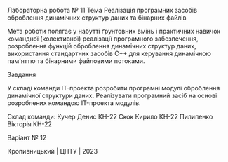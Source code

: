 Лабораторна робота № 11
Тема Реалізація програмних засобів оброблення динамічних структур даних та бінарних файлів

Мета роботи полягає у набутті ґрунтовних вмінь і практичних навичок командної (колективної) реалізації програмного забезпечення, розроблення функцій оброблення динамічних структур даних, використання стандартних засобів C++ для керування динамічною пам'яттю та бінарними файловими потоками.

Завдання

У складі команди IT-проекта розробити програмні модулі оброблення динамічної структури даних. Реалізувати програмний засіб на основі розроблених командою IT-проекта модулів.

Склад команди: Кучер Денис КН-22 Скок Кирило КН-22 Пилипенко Вікторія КН-22

Варіант № 12

Кропивницький | ЦНТУ | 2023
